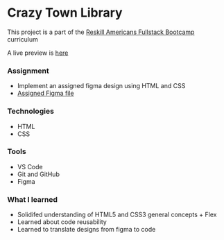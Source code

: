 # Crazy Town Library
This project is a part of the [Reskill Americans Fullstack Bootcamp](https://reskillamericans.org/) curriculum

A live preview is [here](https://iamjessep.github.io/CrazyTownLibrary/)

### Assignment
* Implement an assigned figma design using HTML and CSS
* [Assigned Figma file](https://www.figma.com/file/2RU9bTBkRkee97DHngfBrG/Library?node-id=0%3A1&t=TACRrR6WJhtnjcLM-0)

### Technologies
* HTML
* CSS


### Tools
* VS Code
* Git and GitHub
* Figma

### What I learned

* Solidifed understanding of HTML5 and CSS3 general concepts + Flex
* Learned about code reusability
* Learned to translate designs from figma to code
